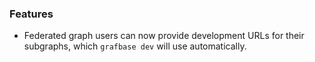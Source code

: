 ### Features

- Federated graph users can now provide development URLs for their subgraphs,
  which `grafbase dev` will use automatically.
